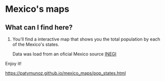 
# Mexico's maps

## What can I find here? 

1. You'll find a interactive map that shows you the total population by each of the Mexico's states. 

   Data was load from an oficial Mexico source [INEGI](https://www.inegi.org.mx/) 

Enjoy it!

https://patymunoz.github.io/mexico_maps/pop_states.html
